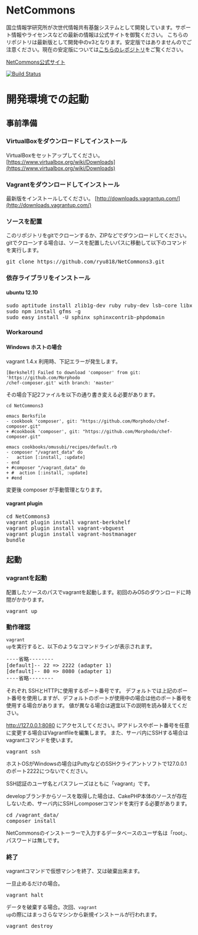NetCommons
=======

国立情報学研究所が次世代情報共有基盤システムとして開発しています。サポート情報やライセンスなどの最新の情報は公式サイトを御覧ください。
こちらのリポジトリは最新版として開発中のv3となります。安定版ではありませんのでご注意ください。現在の安定版については[こちらのレポジトリ](https://github.com/netcommons)をご覧ください。

[NetCommons公式サイト](http://www.netcommons.org/)


[![Build Status](https://travis-ci.org/ryu818/NetCommons3.png?branch=develop)](https://travis-ci.org/ryu818/NetCommons3)

# 開発環境での起動

## 事前準備

### VirtualBoxをダウンロードしてインストール
VirtualBoxをセットアップしてください。
[https://www.virtualbox.org/wiki/Downloads](https://www.virtualbox.org/wiki/Downloads)

### Vagrantをダウンロードしてインストール
最新版をインストールしてください。
[http://downloads.vagrantup.com/](http://downloads.vagrantup.com/)

### ソースを配置
このリポジトリをgitでクローンするか、ZIPなどでダウンロードしてください。
gitでクローンする場合は、ソースを配置したいパスに移動して以下のコマンドを実行します。
<pre>
git clone https://github.com/ryu818/NetCommons3.git
</pre>

### 依存ライブラリをインストール
#### ubuntu 12.10
<pre>
sudo aptitude install zlib1g-dev ruby ruby-dev lsb-core libxml2-dev libxslt-dev nodejs
sudo npm install gfms -g
sudo easy_install -U sphinx sphinxcontrib-phpdomain
</pre>

### Workaround
#### Windows ホストの場合
vagrant 1.4.x 利用時、下記エラーが発生します。
```
[Berkshelf] Failed to download 'composer' from git: 'https://github.com/Morphodo
/chef-composer.git' with branch: 'master'
```

その場合下記2ファイルを以下の通り書き変える必要があります。
```
cd NetCommons3

emacs Berksfile
- cookbook 'composer', git: "https://github.com/Morphodo/chef-composer.git"
+ #cookbook 'composer', git: "https://github.com/Morphodo/chef-composer.git"

emacs cookbooks/omusubi/recipes/default.rb
- composer "/vagrant_data" do
-   action [:install, :update]
- end
+ #composer "/vagrant_data" do
+ #  action [:install, :update]
+ #end
```

変更後 composer が手動管理となります。

#### vagrant plugin
<pre>
cd NetCommons3
vagrant plugin install vagrant-berkshelf
vagrant plugin install vagrant-vbguest
vagrant plugin install vagrant-hostmanager
bundle
</pre>

## 起動

### vagrantを起動
配置したソースのパスでvagrantを起動します。初回のみOSのダウンロードに時間がかかります。
<pre>
vagrant up
</pre>

### 動作確認
<code>vagrant up</code>を実行すると、以下のようなコマンドラインが表示されます。
<pre>
----省略--------
[default]-- 22 => 2222 (adapter 1)
[default]-- 80 => 8080 (adapter 1)
----省略--------
</pre>
それぞれ SSHとHTTPに使用するポート番号です。
デフォルトでは上記のポート番号を使用しますが、デフォルトのポートが使用中の場合は他のポート番号を使用する場合があります。
値が異なる場合は適宜以下の説明を読み替えてください。


http://127.0.0.1:8080 にアクセスしてください。IPアドレスやポート番号を任意に変更する場合はVagrantfileを編集します。
また、サーバ内にSSHする場合はvagrantコマンドを使います。
<pre>
vagrant ssh
</pre>

ホストOSがWindowsの場合はPuttyなどのSSHクライアントソフトで127.0.0.1のポート2222につないでください。

SSH認証のユーザ名とパスフレーズはともに「vagrant」です。

developブランチからソースを取得した場合は、CakePHP本体のソースが存在しないため、サーバ内にSSHしcomposerコマンドを実行する必要があります。
<pre>
cd /vagrant_data/
composer install
</pre>


NetCommonsのインストーラーで入力するデータベースのユーザ名は「root」、パスワードは無しです。

### 終了
vagrantコマンドで仮想マシンを終了、又は破棄出来ます。

一旦止めるだけの場合。
<pre>
vagrant halt
</pre>

データを破棄する場合。次回、<code>vagrant up</code>の際にはまっさらなマシンから新規インストールが行われます。
<pre>
vagrant destroy
</pre>
